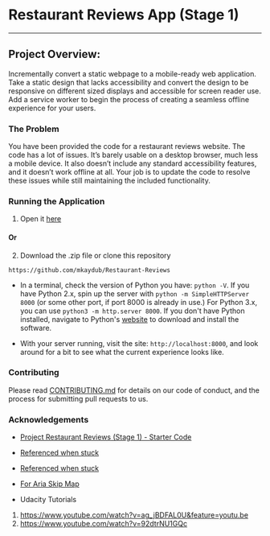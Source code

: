 # Restaurant Reviews App (Stage 1)
---

## Project Overview:

Incrementally convert a static webpage to a mobile-ready web application. Take a static design that lacks accessibility and convert the design to be responsive on different sized displays and accessible for screen reader use. Add a service worker to begin the process of creating a seamless offline experience for your users.

### The Problem

You have been provided the code for a restaurant reviews website. The code has a lot of issues. It’s barely usable on a desktop browser, much less a mobile device. It also doesn’t include any standard accessibility features, and it doesn’t work offline at all. Your job is to update the code to resolve these issues while still maintaining the included functionality.

### Running the Application

1. Open it [here](https://mkaydub.github.io/Restaurant-Reviews/)

#### Or

2. Download the .zip file or clone this repository
```
https://github.com/mkaydub/Restaurant-Reviews
```


* In a terminal, check the version of Python you have: `python -V`. If you have Python 2.x, spin up the server with `python -m SimpleHTTPServer 8000` (or some other port, if port 8000 is already in use.) For Python 3.x, you can use `python3 -m http.server 8000`. If you don't have Python installed, navigate to Python's [website](https://www.python.org/) to download and install the software.

* With your server running, visit the site: `http://localhost:8000`, and look around for a bit to see what the current experience looks like.

### Contributing

Please read [CONTRIBUTING.md](https://gist.github.com/PurpleBooth/b24679402957c63ec426) for details on our code of conduct, and the process for submitting pull requests to us.


### Acknowledgements
* [Project Restaurant Reviews (Stage 1) - Starter Code](https://github.com/udacity/mws-restaurant-stage-1)

* [Referenced when stuck](https://james-priest.github.io/mws-restaurant-stage-1/stage1.html)

* [Referenced when stuck](https://matthewcranford.com/restaurant-reviews-app-walkthrough-part-3-accessibility/)

* [For Aria Skip Map](https://accessibility.oit.ncsu.edu/it-accessibility-at-nc-state/developers/accessibility-handbook/mouse-and-keyboard-events/skip-to-main-content/)

* Udacity Tutorials  
1. https://www.youtube.com/watch?v=ag_jBDFAL0U&feature=youtu.be
2. https://www.youtube.com/watch?v=92dtrNU1GQc
